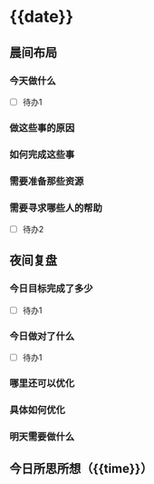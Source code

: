 # {{date}}
## 晨间布局
### 今天做什么
- [ ] 待办1
### 做这些事的原因

### 如何完成这些事

### 需要准备那些资源

### 需要寻求哪些人的帮助
- [ ] 待办2

## 夜间复盘

### 今日目标完成了多少
- [ ] 待办1

### 今日做对了什么
- [ ] 待办1

### 哪里还可以优化


### 具体如何优化


### 明天需要做什么


## 今日所思所想（{{time}}）

